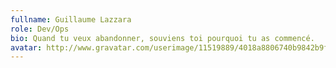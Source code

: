 ```yaml
---
fullname: Guillaume Lazzara
role: Dev/Ops
bio: Quand tu veux abandonner, souviens toi pourquoi tu as commencé.
avatar: http://www.gravatar.com/userimage/11519889/4018a8806740b9842b9fa9efbc32db1d?s=512
---
```

